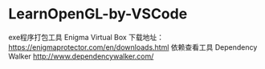 # LearnOpenGL-by-VSCode
exe程序打包工具 Enigma Virtual Box     下载地址：https://enigmaprotector.com/en/downloads.html
依赖查看工具   Dependency Walker  http://www.dependencywalker.com/
